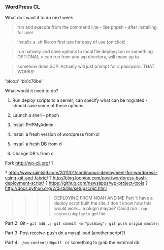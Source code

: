 ### WordPress CL

What do I want it to do next week

> run and execute from the command line - like phpsh - after installing for user

> installs a .sh file on first use for easy of use (on click)

> run natively and save options to local file deploy.json or something
OPTIONAL > can run from any wp directory, will move up to 

> somehow does SCP. Actually will just prompt for a password. THAT WORKS!

'bloop'
'bb1c76be'





What would it need to do?

 1. Run deploy scripts to a server, can specify what can be migrated - should save some of these options

 2. Launch a shell - phpsh

 3. Install PHPMyAdmin

 4. Install a fresh version of wordpress from cl

 5. Install a fresh DB from cl

 6. Change DB's from cl

Fork http://wp-cli.org/ ?


? http://www.saintsjd.com/2011/01/continuous-deployment-for-wordpress-using-git-and-fabric/
? http://blog.loopion.com/post/wordpress-bash-deployment-script/
? https://github.com/newsapps/wp-project-tools
? http://docs.python.org/2/distutils/setupscript.html


>>>> DEPLOYING FROM NOAH AND ME
Part 1: have a deploy scrpt built the site. I don't know how this would work... a plugin maybe? Could run ` ./wp-content/deploy ` to get the 

Part 2: Git - `git add .; git commit -m "pushing"; git push origin master;`

Part 3: Post receive-push do a mysql load (another script?)

Part 4: `./wp-content/dbpull ` or something to grab the external db